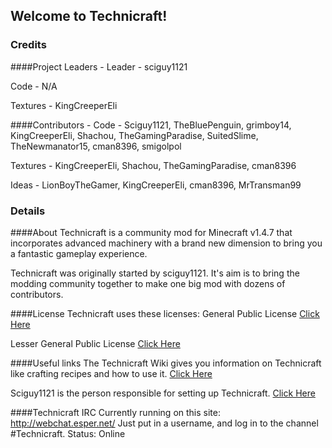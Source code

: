 ## Welcome to Technicraft!


### Credits
####Project Leaders -
Leader - sciguy1121

Code - N/A

Textures - KingCreeperEli



####Contributors -
Code 	  - Sciguy1121,
			TheBluePenguin, 
			grimboy14, 
			KingCreeperEli, 
			Shachou, 
			TheGamingParadise, 
			SuitedSlime,
			TheNewmanator15,
			cman8396,
			smigolpol
	   
Textures  - KingCreeperEli,
			Shachou,
			TheGamingParadise,
			cman8396

Ideas	- LionBoyTheGamer,
			KingCreeperEli,
			cman8396,
			MrTransman99



### Details
####About
Technicraft is a community mod for Minecraft v1.4.7 that incorporates advanced machinery with a brand new dimension to bring you a fantastic gameplay experience.

Technicraft was originally started by sciguy1121. It's aim is to bring the modding community together to make one big mod with dozens of contributors.


####License
Technicraft uses these licenses:
General Public License 
[Click Here](http://github.com/sciguy1121/Community-Mod-1/blob/master/COPYING)

Lesser General Public License 
[Click Here](https://github.com/sciguy1121/Community-Mod-1/blob/master/COPYING.LESSER)



####Useful links
The Technicraft Wiki gives you information on Technicraft like crafting recipes and how to use it. 
[Click Here](http://technicraft.wikispaces.com)

Sciguy1121 is the person responsible for setting up Technicraft. 
[Click Here](http://youtube.com/user/sciguy1121)

####Technicraft IRC
Currently running on this site: http://webchat.esper.net/
Just put in a username, and log in to the channel #Technicraft. Status: Online
